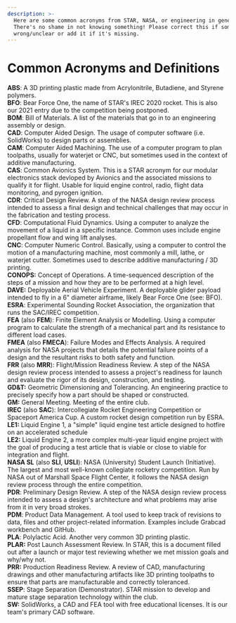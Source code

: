 ```yaml
---
description: >-
  Here are some common acronyms from STAR, NASA, or engineering in general.
  There's no shame in not knowing something! Please correct this if something is
  wrong/unclear or add it if it's missing.
---
```


# Common Acronyms and Definitions

**ABS**: A 3D printing plastic made from Acrylonitrile, Butadiene, and Styrene polymers.  
**BFO**: Bear Force One, the name of STAR's IREC 2020 rocket. This is also our 2021 entry due to the competition being postponed.  
**BOM**: Bill of Materials. A list of the materials that go in to an engineering assembly or design.  
**CAD**: Computer Aided Design. The usage of computer software \(i.e. SolidWorks\) to design parts or assemblies.  
**CAM**: Computer Aided Machining. The use of a computer program to plan toolpaths, usually for waterjet or CNC, but sometimes used in the context of additive manufacturing.  
**CAS**: Common Avionics System. This is a STAR acronym for our modular electronics stack devloped by Avionics and the associated missions to qualify it for flight. Usable for liquid engine control, radio, flight data monitoring, and pyrogen ignition.  
**CDR**: Critical Design Review. A step of the NASA design review process intended to assess a final design and technical challenges that may occur in the fabrication and testing process.  
**CFD**: Computational Fluid Dynamics. Using a computer to analyze the movement of a liquid in a specific instance. Common uses include engine propellant flow and wing lift analyses.  
**CNC**: Computer Numeric Control. Basically, using a computer to control the motion of a manufacturing machine, most commonly a mill, lathe, or waterjet cutter. Sometimes used to describe additive manufacturing / 3D printing.  
**CONOPS:** Concept of Operations. A time-sequenced description of the steps of a mission and how they are to be performed at a high level.  
**DAVE:** Deployable Aerial Vehicle Experiment. A deployable glider payload intended to fly in a 6" diameter airframe, likely Bear Force One \(see: BFO\).  
**ESRA**: Experimental Sounding Rocket Association, the organization that runs the SAC/IREC competition.  
**FEA** \(also **FEM**\): Finite Element Analysis or Modelling. Using a computer program to calculate the strength of a mechanical part and its resistance to different load cases.  
**FMEA** \(also **FMECA**\): Failure Modes and Effects Analysis. A required analysis for NASA projects that details the potential failure points of a design and the resultant risks to both safety and function.  
**FRR** \(also **MRR**\): Flight/Mission Readiness Review. A step of the NASA design review process intended to assess a project's readiness for launch and evaluate the rigor of its design, construction, and testing.  
**GD&T:** Geometric Dimensioning and Tolerancing. An engineering practice to precisely specify how a part should be shaped or constructed.  
**GM:** General Meeting. Meeting of the entire club.  
**IREC** \(also **SAC**\): Intercollegiate Rocket Engineering Competition or Spaceport America Cup. A custom rocket design competition run by ESRA.  
**LE1:** Liquid Engine 1, a "simple" liquid engine test article designed to hotfire on an accelerated schedule  
**LE2:** Liquid Engine 2, a more complex multi-year liquid engine project with the goal of producing a test article that is viable or close to viable for integration and flight.  
**NASA SL** \(also **SLI**, **USLI**\): NASA \(University\) Student Launch \(Initiative\). The largest and most well-known collegiate rocketry competition. Run by NASA out of Marshall Space Flight Center, it follows the NASA design review process through the entire competition.  
**PDR**: Preliminary Design Review. A step of the NASA design review process intended to assess a design's architecture and what problems may arise from it in very broad strokes.  
**PDM**: Product Data Management. A tool used to keep track of revisions to data, files and other project-related information. Examples include Grabcad workbench and GitHub.  
**PLA**: Polylactic Acid. Another very common 3D printing plastic.  
**PLAR:** Post Launch Assessment Review. In STAR, this is a document filled out after a launch or major test reviewing whether we met mission goals and why/why not.  
**PRR:** Production Readiness Review. A review of CAD, manufacturing drawings and other manufacturing artifacts like 3D printing toolpaths to ensure that parts are manufacturable and correctly toleranced.  
**SSEP**: Stage Separation \(Demonstrator\). STAR mission to develop and mature stage separation technology within the club.  
**SW:** SolidWorks, a CAD and FEA tool with free educational licenses. It is our team's primary CAD software.

